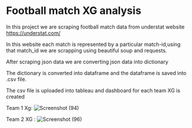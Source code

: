 # Football match XG analysis

In this project we are scraping football match data from understat website https://understat.com/

In this website each match is represented by a particular match-id,using that match_id we are scrapping using beautiful soup and requests.

After scraping json data we are converting json data into dictionary

The dictionary is converted into dataframe and the dataframe is saved into .csv file.

The csv file is uploaded into tableau and dashboard for each team XG is created 

Team 1 Xg:
![Screenshot (94)](https://user-images.githubusercontent.com/28213724/192712687-58c1f0f7-c725-460b-91be-bd4321b6b44a.png)


Team 2 XG :
![Screenshot (96)](https://user-images.githubusercontent.com/28213724/192712561-04fb9c77-13b8-4063-bad7-ee6d16bb73d2.png)

